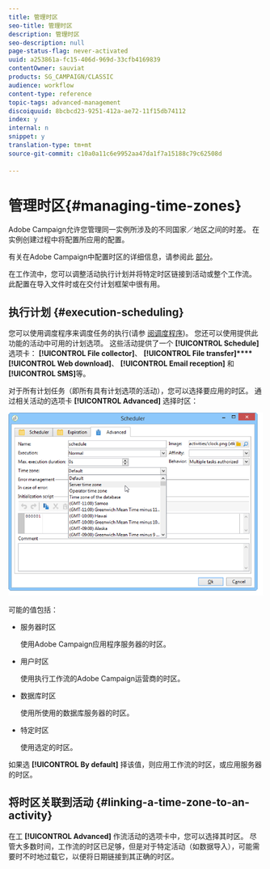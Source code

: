 ```yaml
---
title: 管理时区
seo-title: 管理时区
description: 管理时区
seo-description: null
page-status-flag: never-activated
uuid: a253861a-fc15-406d-969d-33cfb4169839
contentOwner: sauviat
products: SG_CAMPAIGN/CLASSIC
audience: workflow
content-type: reference
topic-tags: advanced-management
discoiquuid: 8bcbcd23-9251-412a-ae72-11f15db74112
index: y
internal: n
snippet: y
translation-type: tm+mt
source-git-commit: c10a0a11c6e9952aa47da1f7a15188c79c62508d

---
```



# 管理时区{#managing-time-zones}

Adobe Campaign允许您管理同一实例所涉及的不同国家／地区之间的时差。 在实例创建过程中将配置所应用的配置。

有关在Adobe Campaign中配置时区的详细信息，请参阅此 [部分](../../installation/using/time-zone-management.md)。

在工作流中，您可以调整活动执行计划并将特定时区链接到活动或整个工作流。 此配置在导入文件时或在交付计划框架中很有用。

## 执行计划 {#execution-scheduling}

您可以使用调度程序来调度任务的执行(请参 [阅调度程序](../../workflow/using/scheduler.md))。 您还可以使用提供此功能的活动中可用的计划选项。 这些活动提供了一个 **[!UICONTROL Schedule]** 选项卡： **[!UICONTROL File collector]**、 **[!UICONTROL File transfer]****[!UICONTROL Web download]**、 **[!UICONTROL Email reception]** 和 **[!UICONTROL SMS]**&#x200B;等。

对于所有计划任务（即所有具有计划选项的活动），您可以选择要应用的时区。 通过相关活动的选项卡 **[!UICONTROL Advanced]** 选择时区：

![](assets/wf-timezone-in-a-box.png)

可能的值包括：

* 服务器时区

   使用Adobe Campaign应用程序服务器的时区。

* 用户时区

   使用执行工作流的Adobe Campaign运营商的时区。

* 数据库时区

   使用所使用的数据库服务器的时区。

* 特定时区

   使用选定的时区。

如果选 **[!UICONTROL By default]** 择该值，则应用工作流的时区，或应用服务器的时区。

## 将时区关联到活动 {#linking-a-time-zone-to-an-activity}

在工 **[!UICONTROL Advanced]** 作流活动的选项卡中，您可以选择其时区。 尽管大多数时间，工作流的时区已足够，但是对于特定活动（如数据导入），可能需要时不时地过载它，以便将日期链接到其正确的时区。
